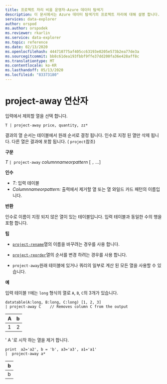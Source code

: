 ```yaml
---
title: 프로젝트 자리 비움 운영자-Azure 데이터 탐색기
description: 이 문서에서는 Azure 데이터 탐색기의 프로젝트 자리에 대해 설명 합니다.
services: data-explorer
author: orspod
ms.author: orspodek
ms.reviewer: rkarlin
ms.service: data-explorer
ms.topic: reference
ms.date: 02/13/2020
ms.openlocfilehash: 444710775af405cc63193e0205e573b2ea77de3a
ms.sourcegitcommit: bb8c61dea193fbbf9ffe37dd200fa36e428aff8c
ms.translationtype: MT
ms.contentlocale: ko-KR
ms.lasthandoff: 05/13/2020
ms.locfileid: "83373180"
---
```

# <a name="project-away-operator"></a>project-away 연산자

입력에서 제외할 열을 선택 합니다.

```kusto
T | project-away price, quantity, zz*
```

결과의 열 순서는 테이블에서 원래 순서로 결정 됩니다. 인수로 지정 된 열만 삭제 됩니다. 다른 열은 결과에 포함 됩니다.  ( `project`참조)

**구문**

*T* `| project-away` *columnnameorpattern* [ `,` ...]

**인수**

* *T*: 입력 테이블
* *Columnnameorpattern:* 출력에서 제거할 열 또는 열 와일드 카드 패턴의 이름입니다.

**반환**

인수로 이름이 지정 되지 않은 열이 있는 테이블입니다. 입력 테이블과 동일한 수의 행을 포함 합니다.

**팁**

* [`project-rename`](projectrenameoperator.md)열의 이름을 바꾸려는 경우를 사용 합니다.
* [`project-reorder`](projectreorderoperator.md)열의 순서를 변경 하려는 경우를 사용 합니다.

* `project-away`원래 테이블에 있거나 쿼리의 일부로 계산 된 모든 열을 사용할 수 있습니다.


**예**

입력 테이블 `T`에는 `long` 형식의 열로 `A`, `B`, `C`의 3개가 있습니다.

<!-- csl: https://help.kusto.windows.net/Samples -->
```kusto
datatable(A:long, B:long, C:long) [1, 2, 3]
| project-away C    // Removes column C from the output
```

|A|b|
|---|---|
|1|2|

' A '로 시작 하는 열을 제거 합니다.

<!-- csl: https://help.kusto.windows.net/Samples -->
```kusto
print  a2='a2', b = 'b', a3='a3', a1='a1'
|  project-away a* 
```

|b|
|---|
|b|

